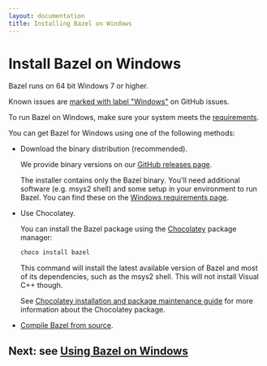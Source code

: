 ```yaml
---
layout: documentation
title: Installing Bazel on Windows
---
```


# <a name="windows"></a>Install Bazel on Windows

Bazel runs on 64 bit Windows 7 or higher.

Known issues are [marked with label
"Windows"](https://github.com/bazelbuild/bazel/issues?q=is%3Aissue+is%3Aopen+label%3A%22category%3A+multi-platform+%3E+windows%22)
on GitHub issues.

To run Bazel on Windows, make sure your system meets the
[requirements](windows.html#requirements).

You can get Bazel for Windows using one of the following methods:

*   Download the binary distribution (recommended).

    We provide binary versions on our [GitHub releases
    page](https://github.com/bazelbuild/bazel/releases).

    The installer contains only the Bazel binary. You'll need additional
    software (e.g. msys2 shell) and some setup in your environment to run Bazel.
    You can find these on the [Windows requirements page](windows.html).

*   Use Chocolatey.

    You can install the Bazel package using the
    [Chocolatey](https://chocolatey.org) package manager:

    ```sh
    choco install bazel
    ```

    This command will install the latest available version of Bazel and most of
    its dependencies, such as the msys2 shell. This will not install Visual C++
    though.

    See [Chocolatey installation and package maintenance
    guide](https://bazel.build/windows-chocolatey-maintenance.html) for more
    information about the Chocolatey package.

*   [Compile Bazel from source](install-compile-source.html).

## Next: see [Using Bazel on Windows](windows.html#using)
